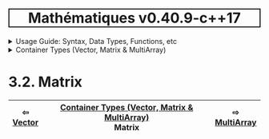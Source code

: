 <h1 style='border: 2px solid; text-align: center'>Mathématiques v0.40.9-c++17</h1>

<details>

<summary>Usage Guide: Syntax, Data Types, Functions, etc</summary>

# [Usage Guide: Syntax, Data Types, Functions, etc](../../README.md)<br>
1. [Usage Guide Notation](../../notation/README.md)<br>
2. [Scalar Types (Real, Imaginary, Complex & Quaternion)](../../scalars/README.md)<br>
3. _Container Types (Vector, Matrix & MultiArray)_ <br>
4. [Operators](../../operators/README.md)<br>
5. [Functions](../../functions/README.md)<br>
6. [Linear Algebra](../../linear-algebra/README.md)<br>
7. [Indexing, Masks, and Sorting](../../indexing-sorting/README.md)<br>
8. [Ranges and Grids](../../ranges-grids/README.md)<br>
9. [Calculus](../../calculus/README.md)<br>
10. [Vector Calculus](../../vector-calculus/README.md)<br>
11. [MultiArray Calculus](../../tensor-calculus/README.md)<br>
12. [Display of Results](../../display/README.md)<br>
13. [FILE I/O](../../file-io/README.md)<br>
14. [Debug Modes](../../debug/README.md)<br>


</details>



<details>

<summary>Container Types (Vector, Matrix & MultiArray)</summary>

# [3. Container Types (Vector, Matrix & MultiArray)](../README.md)<br>
3.1. [Vector](../vector/README.md)<br>
3.2. _Matrix_ <br>
3.3. [MultiArray](../multi-array/README.md)<br>


</details>



# 3.2. Matrix



| ⇦ <br />[Vector](../vector/README.md)  | [Container Types (Vector, Matrix & MultiArray)](../README.md)<br />Matrix<br /><img width=1000/> | ⇨ <br />[MultiArray](../multi-array/README.md)   |
| ------------ | :-------------------------------: | ------------ |

